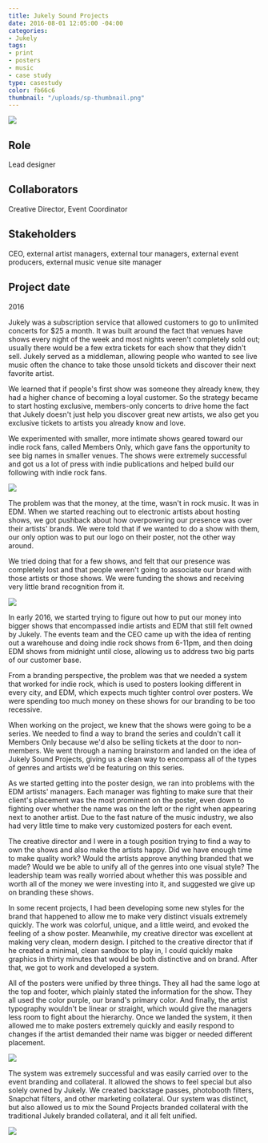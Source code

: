 ```yaml
---
title: Jukely Sound Projects
date: 2016-08-01 12:05:00 -04:00
categories:
- Jukely
tags:
- print
- posters
- music
- case study
type: casestudy
color: fb66c6
thumbnail: "/uploads/sp-thumbnail.png"
---
```


<img src="/uploads/sp-header.jpg" class="width-100">

## Role
Lead designer

## Collaborators
Creative Director, Event Coordinator

## Stakeholders
CEO, external artist managers, external tour managers, external event producers, external music venue site manager

## Project date
2016


Jukely was a subscription service that allowed customers to go to unlimited concerts for $25 a month. It was built around the fact that venues have shows every night of the week and most nights weren't completely sold out; usually there would be a few extra tickets for each show that they didn't sell. Jukely served as a middleman, allowing people who wanted to see live music often the chance to take those unsold tickets and discover their next favorite artist.

We learned that if people's first show was someone they already knew, they had a higher chance of becoming a loyal customer. So the strategy became to start hosting exclusive, members-only concerts to drive home the fact that Jukely doesn't just help you discover great new artists, we also get you exclusive tickets to artists you already know and love.

We experimented with smaller, more intimate shows geared toward our indie rock fans, called Members Only, which gave fans the opportunity to see big names in smaller venues. The shows were extremely successful and got us a lot of press with indie publications and helped build our following with indie rock fans.


<img src="/uploads/sp-members.jpg" class="width-100">



The problem was that the money, at the time, wasn't in rock music. It was in EDM. When we started reaching out to electronic artists about hosting shows, we got pushback about how overpowering our presence was over their artists' brands. We were told that if we wanted to do a show with them, our only option was to put our logo on their poster, not the other way around. 

We tried doing that for a few shows, and felt that our presence was completely lost and that people weren't going to associate our brand with those artists or those shows. We were funding the shows and receiving very little brand recognition from it.

<img src="/uploads/sp-edm.jpg" class="width-100">

In early 2016, we started trying to figure out how to put our money into bigger shows that encompassed indie artists and EDM that still felt owned by Jukely. The events team and the CEO came up with the idea of renting out a warehouse and doing indie rock shows from 6-11pm, and then doing EDM shows from midnight until close, allowing us to address two big parts of our customer base.

From a branding perspective, the problem was that we needed a system that worked for indie rock, which is used to posters looking different in every city, and EDM, which expects much tighter control over posters. We were spending too much money on these shows for our branding to be too recessive.

When working on the project, we knew that the shows were going to be a series. We needed to find a way to brand the series and couldn't call it Members Only because we'd also be selling tickets at the door to non-members. We went through a naming brainstorm and landed on the idea of Jukely Sound Projects, giving us a clean way to encompass all of the types of genres and artists we'd be featuring on this series.

As we started getting into the poster design, we ran into problems with the EDM artists' managers. Each manager was fighting to make sure that their client's placement was the most prominent on the poster, even down to fighting over whether the name was on the left or the right when appearing next to another artist. Due to the fast nature of the music industry, we also had very little time to make very customized posters for each event.

The creative director and I were in a tough position trying to find a way to own the shows and also make the artists happy. Did we have enough time to make quality work? Would the artists approve anything branded that we made? Would we be able to unify all of the genres into one visual style? The leadership team was really worried about whether this was possible and worth all of the money we were investing into it, and suggested we give up on branding these shows.

In some recent projects, I had been developing some new styles for the brand that happened to allow me to make very distinct visuals extremely quickly. The work was colorful, unique, and a little weird, and evoked the feeling of a show poster. Meanwhile, my creative director was excellent at making very clean, modern design. I pitched to the creative director that if he created a minimal, clean sandbox to play in, I could quickly make graphics in thirty minutes that would be both distinctive and on brand. After that, we got to work and developed a system.

All of the posters were unified by three things. They all had the same logo at the top and footer, which plainly stated the information for the show. They all used the color purple, our brand's primary color. And finally, the artist typography wouldn't be linear or straight, which would give the managers less room to fight about the hierarchy. Once we landed the system, it then allowed me to make posters extremely quickly and easily respond to changes if the artist demanded their name was bigger or needed different placement.

<img src="/uploads/sp-posters.jpg" class="width-100">

The system was extremely successful and was easily carried over to the event branding and collateral. It allowed the shows to feel special but also solely owned by Jukely. We created backstage passes, photobooth filters, Snapchat filters, and other marketing collateral. Our system was distinct, but also allowed us to mix the Sound Projects branded collateral with the traditional Jukely branded collateral, and it all felt unified.

<img src="/uploads/sp-add.jpg" class="width-100">
